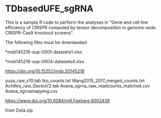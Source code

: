 # TDbasedUFE_sgRNA
This is a sample R code to perform the analyses in "Gene and cell line efficiency of CRISPR computed by tensor decomposition in genome-wide CRISPR-Cas9 knockout screens".

The following files must be downlaoded

*msb145216-sup-0001-datasets1.xlsx

*msb145216-sup-0004-datasets4.xlsx

https://doi.org/10.15252/msb.20145216

yusa_raw_v10.tab
tko_counts.txt
Wang2015_2017_merged_counts.txt
Achilles_raw_GeckoV2.tab
Avana_sgrna_raw_readcounts_matched.csv
Avana_sgrnamapping.csv

https://www.doi.org/10.6084/m9.figshare.6002438

from Data.zip
